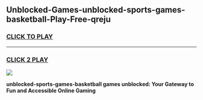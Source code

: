 
## Unblocked-Games-unblocked-sports-games-basketball-Play-Free-qreju
<h3>
<a href="https://premium76.site?title=unblocked-sports-games-basketball&ref=20M">CLICK TO PLAY</a></h3>
<hr>

<h3>
<a href="https://premium76.site?title=unblocked-sports-games-basketball&ref=20M">CLICK 2 PLAY</a>
  
</h3>

<a href="https://premium76.site?title=unblocked-sports-games-basketball&ref=19M"><img src="https://clearcache.store/games.png"></a>


**unblocked-sports-games-basketball games unblocked: Your Gateway to Fun and Accessible Online Gaming**
